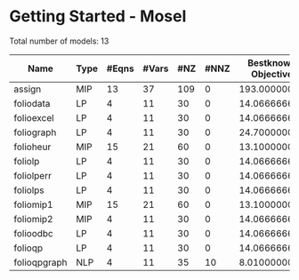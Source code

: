 #  Getting Started - Mosel

Total number of models:   13

| Name         | Type | #Eqns | #Vars | #NZ | #NNZ | Bestknown Objective |
|--------------|------|-------|-------|-----|------|---------------------|
| assign       | MIP  | 13    | 37    | 109 | 0    | 193.00000000        |
| foliodata    | LP   | 4     | 11    | 30  | 0    | 14.06666667         |
| folioexcel   | LP   | 4     | 11    | 30  | 0    | 14.06666667         |
| foliograph   | LP   | 4     | 11    | 30  | 0    | 24.70000000         |
| folioheur    | MIP  | 15    | 21    | 60  | 0    | 13.10000000         |
| foliolp      | LP   | 4     | 11    | 30  | 0    | 14.06666667         |
| foliolperr   | LP   | 4     | 11    | 30  | 0    | 14.06666667         |
| foliolps     | LP   | 4     | 11    | 30  | 0    | 14.06666667         |
| foliomip1    | MIP  | 15    | 21    | 60  | 0    | 13.10000000         |
| foliomip2    | MIP  | 4     | 11    | 30  | 0    | 14.06666667         |
| folioodbc    | LP   | 4     | 11    | 30  | 0    | 14.06666667         |
| folioqp      | LP   | 4     | 11    | 30  | 0    | 14.06666667         |
| folioqpgraph | NLP  | 4     | 11    | 35  | 10   | 8.01000000          |